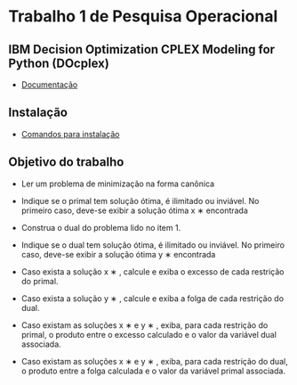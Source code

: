# Trabalho 1 de Pesquisa Operacional

## IBM Decision Optimization CPLEX Modeling for Python (DOcplex)

- <a href="https://cdn.rawgit.com/IBMDecisionOptimization/docplex-doc/2.0.15/docs/mp/index.html"> Documentação </a>

## Instalação

- <a href="http://ibmdecisionoptimization.github.io/docplex-doc/getting_started.html"> Comandos para instalação </a>

## Objetivo do trabalho

- Ler um problema de minimização na forma canônica 

- Indique se o primal tem solução ótima, é ilimitado ou inviável. No primeiro caso, deve-se exibir a
solução ótima x ∗ encontrada 

- Construa o dual do problema lido no item 1. 

- Indique se o dual tem solução ótima, é ilimitado ou inviável. No primeiro caso, deve-se exibir a
solução ótima y ∗ encontrada 

- Caso exista a solução x ∗ , calcule e exiba o excesso de cada restrição do primal. 

- Caso exista a solução y ∗ , calcule e exiba a folga de cada restrição do dual. 

- Caso existam as soluções x ∗ e y ∗ , exiba, para cada restrição do primal, o produto entre o excesso
calculado e o valor da variável dual associada. 

- Caso existam as soluções x ∗ e y ∗ , exiba, para cada restrição do dual, o produto entre a folga
calculada e o valor da variável primal associada. 

